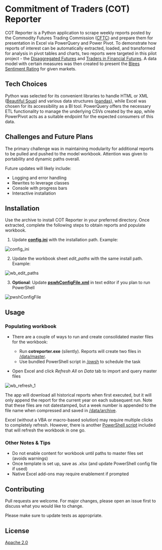 # Commitment of Traders (COT) Reporter

COT Reporter is a Python application to scrape weekly reports posted by the Commodity Futures Trading Commission ([CFTC](https://www.cftc.gov/MarketReports/CommitmentsofTraders/index.htm)) and prepare them for presentation in Excel via PowerQuery and Power Pivot. To demonstrate how reports of interest can be automatically extracted, loaded, and transformed for analysis in pivot tables and charts, two reports were targeted in this pilot project - the [Disaggregated Futures](https://www.cftc.gov/MarketReports/CommitmentsofTraders/HistoricalCompressed/index.htm) and [Traders in Financial Futures](https://www.cftc.gov/MarketReports/CommitmentsofTraders/HistoricalCompressed/index.htm). A data model with certain measures was then created to present the [Blees Sentiment Rating](https://bit.ly/3S76uMm) for given markets.

## Tech Choices
Python was selected for its convenient libraries to handle HTML or XML ([Beautiful Soup](https://pypi.org/project/beautifulsoup4/)) and various data structures ([pandas](https://pandas.pydata.org/)), while Excel was chosen for its accessibility as a BI tool. PowerQuery offers the necessary ETL functionality to manage the underlying CSVs created by the app, while PowerPivot acts as a suitable endpoint for the expected consumers of this data.

## Challenges and Future Plans
The primary challenge was in maintaining modularity for additional reports to be pulled and pushed to the model workbook. Attention was given to portability and dynamic paths overall.

Future updates will likely include:

- Logging and error handling
- Rewrites to leverage classes
- Console with progress bars
- Interactive installation

## Installation

Use the archive to install COT Reporter in your preferred directory. Once extracted, complete the following steps to obtain reports and populate workbook.

1. Update [**config.ini**](/src/config.ini) with the installation path. Example:

![config_ini](https://user-images.githubusercontent.com/8696078/192114851-a6f95e7a-b4f7-4ec6-9713-b9732421ba1f.png)


2. Update the workbook sheet *edit_paths* with the same install path. Example:

![wb_edit_paths](https://user-images.githubusercontent.com/8696078/192114117-0b79624b-ca31-4abb-b13b-93b2c0ab92cb.png)

3. **Optional**: Update [**pswhConfigFile.xml**](/pwsh/pwshConfigFile.xml) in text editor if you plan to run PowerShell

![pwshConfigFile](https://user-images.githubusercontent.com/8696078/192114203-10366b3e-0872-473f-8d95-37cf5eea0080.png)

## Usage
### Populating workbook
* There are a couple of ways to run and create consolidated master files for the workbook:
    * Run **cotreporter.exe** (silently). Reports will create two files in [/data/master](/data/master).
    * Use bundled PowerShell script in [/pwsh](/pwsh) to schedule the task

* Open Excel and click *Refresh All* on *Data* tab to import and query master files

![wb_refresh_1](https://user-images.githubusercontent.com/8696078/192114676-0cb650ae-4039-45e9-a129-1aeea4da70ed.png)

The app will download all historical reports when first executed, but it will only append the report for the current year on each subsequent run. Note that these files are not datestamped, but a week number is appended to the file name when compressed and saved in [/data/archive](/data/archive).

Excel (without a VBA or macro-based solution) may require multiple clicks to completely refresh. However, there is another [PowerShell script](/pwsh/refreshExcel.ps1) included that will refresh the workbook in one go.

### Other Notes & Tips

* Do not enable content for workbook until paths to master files set (avoids warnings)
* Once template is set up, save as .xlsx (and update PowerShell config file if used)
* Native Excel add-ons may require enablement if prompted

## Contributing
Pull requests are welcome. For major changes, please open an issue first to discuss what you would like to change.

Please make sure to update tests as appropriate.

## License
[Apache 2.0](http://www.apache.org/licenses/)